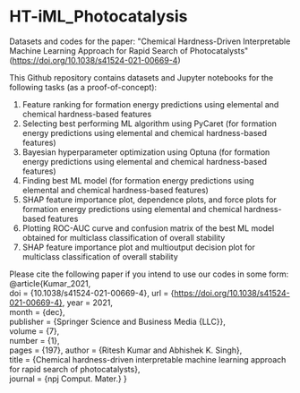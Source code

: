 # HT-iML_Photocatalysis
Datasets and codes for the paper: "Chemical Hardness-Driven Interpretable Machine Learning Approach for Rapid Search of Photocatalysts" (https://doi.org/10.1038/s41524-021-00669-4)

This Github repository contains datasets and Jupyter notebooks for the following tasks (as a proof-of-concept):

1) Feature ranking for formation energy predictions using elemental and chemical hardness-based features
2) Selecting best performing ML algorithm using PyCaret (for formation energy predictions using elemental and chemical hardness-based features)
3) Bayesian hyperparameter optimization using Optuna (for formation energy predictions using elemental and chemical hardness-based features)
4) Finding best ML model (for formation energy predictions using elemental and chemical hardness-based features)
5) SHAP feature importance plot, dependence plots, and force plots for formation energy predictions using elemental and chemical hardness-based features
6) Plotting ROC-AUC curve and confusion matrix of the best ML model obtained for multiclass classification of overall stability
7) SHAP feature importance plot and multioutput decision plot for multiclass classification of overall stability

Please cite the following paper if you intend to use our codes in some form:
@article{Kumar_2021,	
doi = {10.1038/s41524-021-00669-4},	
url = {https://doi.org/10.1038/s41524-021-00669-4},	
year = 2021,	
month = {dec},	
publisher = {Springer Science and Business Media {LLC}},	
volume = {7},	
number = {1},	
pages = {197},
author = {Ritesh Kumar and Abhishek K. Singh},	
title = {Chemical hardness-driven interpretable machine learning approach for rapid search of photocatalysts},	
journal = {npj Comput. Mater.}
}
